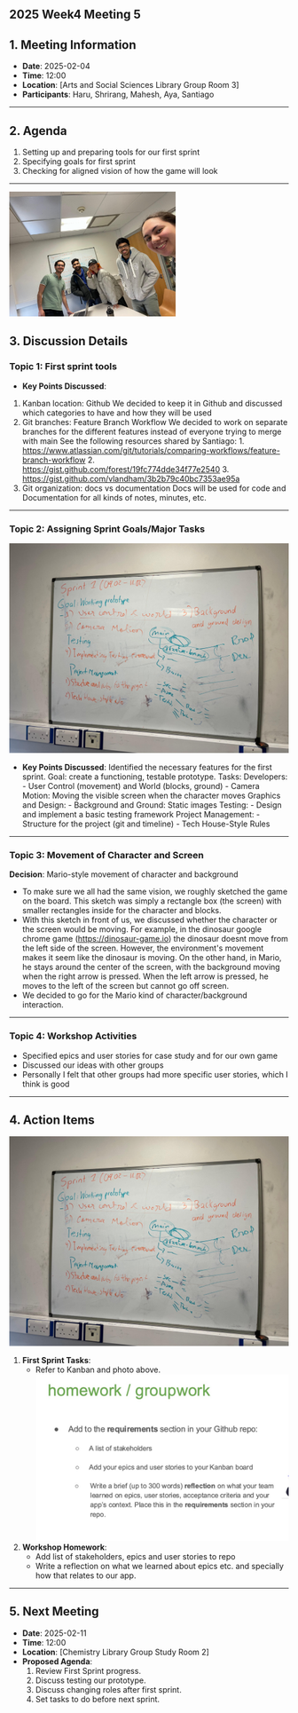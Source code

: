 ## 2025 Week4 Meeting 5

## 1. Meeting Information
- **Date**: 2025-02-04
- **Time**: 12:00
- **Location**: [Arts and Social Sciences Library Group Room 3]
- **Participants**: Haru, Shrirang, Mahesh, Aya, Santiago

---

## 2. Agenda
1. Setting up and preparing tools for our first sprint
2. Specifying goals for first sprint
3. Checking for aligned vision of how the game will look

---
<img src="./img/photo_meeting5-1.jpeg" alt="Group Photo" width="300"/>

## 3. Discussion Details

### Topic 1: First sprint tools
- **Key Points Discussed**:
1. Kanban location: Github
     We decided to keep it in Github and discussed which categories to have and how they will be used
2. Git branches: Feature Branch Workflow
     We decided to work on separate branches for the different features instead of everyone trying to merge with main
     See the following resources shared by Santiago:
        1. https://www.atlassian.com/git/tutorials/comparing-workflows/feature-branch-workflow
        2. https://gist.github.com/forest/19fc774dde34f77e2540
        3. https://gist.github.com/vlandham/3b2b79c40bc7353ae95a
3. Git organization: docs vs documentation
    Docs will be used for code and Documentation for all kinds of notes, minutes, etc.
   
---

### Topic 2: Assigning Sprint Goals/Major Tasks
![board_meeting5](./img/photo_meeting5-2.jpeg)
- **Key Points Discussed**:
  Identified the necessary features for the first sprint.
  Goal: create a functioning, testable prototype.
  Tasks:
      Developers:
        - User Control (movement) and World (blocks, ground)
        - Camera Motion: Moving the visible screen when the character moves
      Graphics and Design:
        - Background and Ground: Static images
      Testing:
        - Design and implement a basic testing framework
      Project Management:
        - Structure for the project (git and timeline)
        - Tech House-Style Rules
---

### Topic 3: Movement of Character and Screen
**Decision**: Mario-style movement of character and background
- To make sure we all had the same vision, we roughly sketched the game on the board.
  This sketch was simply a rectangle box (the screen) with smaller rectangles inside for the character and blocks.
- With this sketch in front of us, we discussed whether the character or the screen would be moving.
    For example, in the dinosaur google chrome game (https://dinosaur-game.io) the dinosaur doesnt move from the left side of the screen.
    However, the environment's movement makes it seem like the dinosaur is moving.
    On the other hand, in Mario, he stays around the center of the screen, with the background moving when the right arrow is pressed.
    When the left arrow is pressed, he moves to the left of the screen but cannot go off screen.
- We decided to go for the Mario kind of character/background interaction.

---


### Topic 4: Workshop Activities

- Specified epics and user stories for case study and for our own game
- Discussed our ideas with other groups
- Personally I felt that other groups had more specific user stories, which I think is good

---

## 4. Action Items
![hw_meeting5](./img/photo_meeting5-2.jpeg)
1. **First Sprint Tasks**:
   - Refer to Kanban and photo above.
![hw_meeting5](./img/photo_meeting5-3.jpeg)
2. **Workshop Homework**:
   - Add list of stakeholders, epics and user stories to repo
   - Write a reflection on what we learned about epics etc. and specially how that relates to our app. 

---

## 5. Next Meeting
- **Date**: 2025-02-11
- **Time**: 12:00
- **Location**: [Chemistry Library Group Study Room 2]
- **Proposed Agenda**:
  1. Review First Sprint progress.
  2. Discuss testing our prototype.
  3. Discuss changing roles after first sprint.
  4. Set tasks to do before next sprint.
